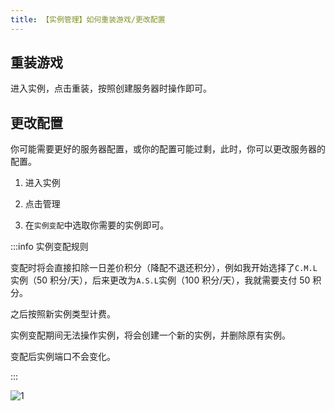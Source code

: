 ```yaml
---
title: 【实例管理】如何重装游戏/更改配置
---
```


## 重装游戏

进入实例，点击重装，按照创建服务器时操作即可。

## 更改配置

你可能需要更好的服务器配置，或你的配置可能过剩，此时，你可以更改服务器的配置。

1. 进入实例

2. 点击管理

3. 在`实例变配`中选取你需要的实例即可。

:::info 实例变配规则

变配时将会直接扣除一日差价积分（降配不退还积分），例如我开始选择了`C.M.L`实例（50 积分/天），后来更改为`A.S.L`实例（100 积分/天），我就需要支付 50 积分。

之后按照新实例类型计费。  

实例变配期间无法操作实例，将会创建一个新的实例，并删除原有实例。  

变配后实例端口不会变化。  

:::

![1](/img/pages/Reinstall-1.png)